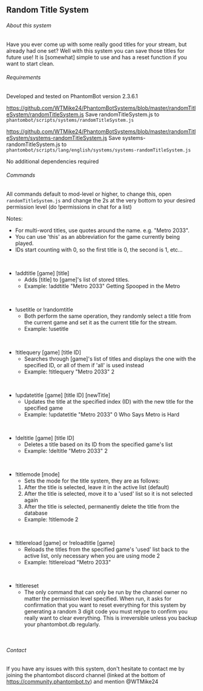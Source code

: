 ## Random Title System

###### About this system

Have you ever come up with some really good titles for your stream, but already had one set? Well with this system you can save those titles for future use! It is [somewhat] simple to use and has a reset function if you want to start clean.

###### Requirements

Developed and tested on PhantomBot version 2.3.6.1

https://github.com/WTMike24/PhantomBotSystems/blob/master/randomTitleSystem/randomTitleSystem.js
Save randomTitleSystem.js to `phantombot/scripts/systems/randomTitleSystem.js`

https://github.com/WTMike24/PhantomBotSystems/blob/master/randomTitleSystem/systems-randomTitleSystem.js
Save systems-randomTitleSystem.js to `phantombot/scripts/lang/english/systems/systems-randomTitleSystem.js`

No additional dependencies required

###### Commands

All commands default to mod-level or higher, to change this, open `randomTitleSystem.js` and change the 2s at the very bottom to your desired permission level (do !permissions in chat for a list)

Notes:
- For multi-word titles, use quotes around the name. e.g. "Metro 2033".
- You can use 'this' as an abbreviation for the game currently being played.
- IDs start counting with 0, so the first title is 0, the second is 1, etc...

&nbsp;

- !addtitle [game] [title]
	- Adds [title] to [game]'s list of stored titles.
	- Example: !addtitle "Metro 2033" Getting Spooped in the Metro

&nbsp;
- !usetitle or !randomtitle
	- Both perform the same operation, they randomly select a title from the current game and set it as the current title for the stream.
	- Example: !usetitle

&nbsp;
- !titlequery [game] [title ID]
	- Searches through [game]'s list of titles and displays the one with the specified ID, or all of them if 'all' is used instead
	- Example: !titlequery "Metro 2033" 2

&nbsp;
- !updatetitle [game] [title ID] [newTitle]
	- Updates the title at the specified index (ID) with the new title for the specified game
	- Example: !updatetitle "Metro 2033" 0 Who Says Metro is Hard

&nbsp;
- !deltitle [game] [title ID]
	- Deletes a title based on its ID from the specified game's list
	- Example: !deltitle "Metro 2033" 2

&nbsp;
- !titlemode [mode]
	- Sets the mode for the title system, they are as follows:
	1. After the title is selected, leave it in the active list (default)
	2. After the title is selected, move it to a 'used' list so it is not selected again
	3. After the title is selected, permanently delete the title from the database
	- Example: !titlemode 2

&nbsp;
- !titlereload [game] or !reloadtitle [game]
	- Reloads the titles from the specified game's 'used' list back to the active list, only necessary when you are using mode 2
	- Example: !titlereload "Metro 2033"

&nbsp;

- !titlereset
	- The only command that can only be run by the channel owner no matter the permission level specified. When run, it asks for confirmation that you want to reset everything for this system by generating a random 3 digit code you must retype to confirm you really want to clear everything. This is irreversible unless you backup your phantombot.db regularly.

&nbsp;

###### Contact

If you have any issues with this system, don't hesitate to contact me by joining the phantombot discord channel (linked at the bottom of https://community.phantombot.tv) and mention @WTMike24